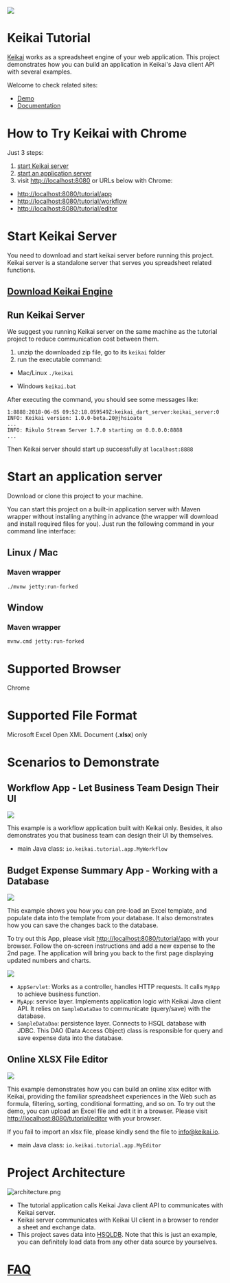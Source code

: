 ![](images/keikai_logo.png) 
# Keikai Tutorial
[Keikai](https://keikai.io/) works as a spreadsheet engine of your web application. This project demonstrates how you can build an application in Keikai's Java client API with several examples.

Welcome to check related   sites:

* [Demo](https://keikai.io/demo)
* [Documentation](https://doc.keikai.io)


# How to Try Keikai with Chrome
Just 3 steps:
1. [start Keikai server](#Start-Keikai-Server)
2. [start an application server](#Start-an-application-server)
3. visit [http://localhost:8080](http://localhost:8080) or URLs below with Chrome:
* [http://localhost:8080/tutorial/app](http://localhost:8080/tutorial/app) 
* [http://localhost:8080/tutorial/workflow](http://localhost:8080/tutorial/workflow) 
* [http://localhost:8080/tutorial/editor](http://localhost:8080/tutorial/editor)


# Start Keikai Server
You need to download and start keikai server before running this project. Keikai server is a standalone server that serves you spreadsheet related functions.

## [Download Keikai Engine](https://keikai.io/download)


## Run Keikai Server
We suggest you running Keikai server on the same machine as the tutorial project to reduce communication cost between them.
1. unzip the downloaded zip file, go to its `keikai` folder
2. run the executable command:
* Mac/Linux
`./keikai`

* Windows
`keikai.bat`

After executing the command, you should see some messages like:
```
1:8888:2018-06-05 09:52:18.059549Z:keikai_dart_server:keikai_server:0
INFO: Keikai version: 1.0.0-beta.20@jhsioate
...
INFO: Rikulo Stream Server 1.7.0 starting on 0.0.0.0:8888
...
```

Then Keikai server should start up successfully at `localhost:8888`


# Start an application server
Download or clone this project to your machine.

You can start this project on a built-in application server with Maven wrapper without installing anything in advance (the wrapper will download and install required files for you). Just run the following command in your command line interface:

##  Linux / Mac

### Maven wrapper
`./mvnw jetty:run-forked`


## Window

### Maven wrapper
`mvnw.cmd jetty:run-forked`


# Supported Browser
Chrome


# Supported File Format
Microsoft Excel Open XML Document (**.xlsx**) only



# Scenarios to Demonstrate

## Workflow App - Let Business Team Design Their UI
![](images/workflow.png)

This example is a workflow application built with Keikai only. Besides, it also demonstrates you that business team can design their UI by themselves.

* main Java class: `io.keikai.tutorial.app.MyWorkflow`

## Budget Expense Summary App - Working with a Database
![](images/app.png)

This example shows you how you can pre-load an Excel template, and populate data into the template from your database. It also demonstrates how you can save the changes back to the database. 

To try out this App, please visit [http://localhost:8080/tutorial/app](http://localhost:8080/tutorial/app) with your browser. Follow the on-screen instructions and add a new expense to the 2nd page. The application will bring you back to the first page displaying updated numbers and charts. 


![](images/app-architecture.png)

* `AppServlet`: Works as a controller, handles HTTP requests. It calls `MyApp` to achieve business function.
* `MyApp`: service layer. Implements application logic with Keikai Java client API. It relies on `SampleDataDao` to communicate (query/save) with the database.
* `SampleDataDao`: persistence layer. Connects to HSQL database with JDBC. This DAO (Data Access Object) class is responsible for query and save expense data into the database. 


## Online XLSX File Editor
![](images/editor.png)

This example demonstrates how you can build an online xlsx editor with Keikai, providing the familiar spreadsheet experiences in the Web such as formula, filtering, sorting, conditional formatting, and so on. To try out the demo, you can upload an Excel file and edit it in a browser. Please visit [http://localhost:8080/tutorial/editor](http://localhost:8080/tutorial/editor) with your browser.

If you fail to import an xlsx file, please kindly send the file to [info@keikai.io](mailto:info@keikai.io).

* main Java class: `io.keikai.tutorial.app.MyEditor`

# Project Architecture
![architecture.png](images/architecture.png)

* The tutorial application calls Keikai Java client API to communicates with Keikai server.
* Keikai server communicates with Keikai UI client in a browser to render a sheet and exchange data.
* This project saves data into [HSQLDB](http://hsqldb.org/). Note that this is just an example, you can definitely load data from any other data source by yourselves. 

# [FAQ](https://doc.keikai.io/dev-ref/faq)
